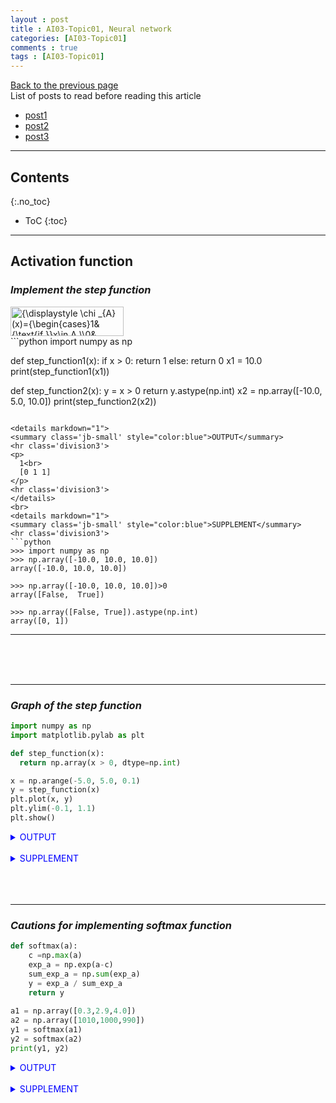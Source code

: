 ```yaml
---
layout : post
title : AI03-Topic01, Neural network
categories: [AI03-Topic01]
comments : true
tags : [AI03-Topic01]
---
```

[Back to the previous page](https://userdyk-github.github.io/ai03/AI03-Fundamental-of-deep-learning.html) <br>
List of posts to read before reading this article
- <a href='https://userdyk-github.github.io/'>post1</a>
- <a href='https://userdyk-github.github.io/'>post2</a>
- <a href='https://userdyk-github.github.io/'>post3</a>

---

## Contents
{:.no_toc}

* ToC
{:toc}

<hr class="division1">

## **Activation function**

### ***Implement the step function***
<div><img src="https://wikimedia.org/api/rest_v1/media/math/render/svg/a32e22e6cb7bd6418442d4ab3af89ee1341aa102" class="mwe-math-fallback-image-inline" aria-hidden="true" style="vertical-align: -2.505ex; width:23.637ex; height:6.176ex;" alt="{\displaystyle \chi _{A}(x)={\begin{cases}1&amp;{\text{if }}x\in A,\\0&amp;{\text{if }}x\notin A.\\\end{cases}}}"></div>
```python
import numpy as np


def step_function1(x):
  if x > 0:
    return 1
  else:
    return 0
x1 = 10.0
print(step_function1(x1))


def step_function2(x):
  y = x > 0
  return y.astype(np.int)
x2 = np.array([-10.0, 5.0, 10.0])
print(step_function2(x2))
```

<details markdown="1">
<summary class='jb-small' style="color:blue">OUTPUT</summary>
<hr class='division3'>
<p>
  1<br>
  [0 1 1]
</p>
<hr class='division3'>
</details>
<br>
<details markdown="1">
<summary class='jb-small' style="color:blue">SUPPLEMENT</summary>
<hr class='division3'>
```python
>>> import numpy as np
>>> np.array([-10.0, 10.0, 10.0])
array([-10.0, 10.0, 10.0])

>>> np.array([-10.0, 10.0, 10.0])>0
array([False,  True])

>>> np.array([False, True]).astype(np.int)
array([0, 1])
```
<hr class='division3'>
</details>

<br><br><br>

---

### ***Graph of the step function***

```python
import numpy as np
import matplotlib.pylab as plt

def step_function(x):
  return np.array(x > 0, dtype=np.int)

x = np.arange(-5.0, 5.0, 0.1)
y = step_function(x)
plt.plot(x, y)
plt.ylim(-0.1, 1.1)
plt.show()
```
<details markdown="1">
<summary class='jb-small' style="color:blue">OUTPUT</summary>
<hr class='division3'>
![다운로드 (4)](https://user-images.githubusercontent.com/52376448/63807679-26b24380-c959-11e9-8acd-acacbefec72c.png)
<hr class='division3'>
</details>
<br>
<details markdown="1">
<summary class='jb-small' style="color:blue">SUPPLEMENT</summary>
<hr class='division3'>
```python
>>> import numpy as np
>>> def step_function(x):
...   return np.array(x > 0, dtype=np.int)

>>> x = np.array([-10, 10, 20])
>>> step_function(x)
array([0, 1, 1])

>>> np.arange(-5.0, 5.0, 1)
array([-5., -4., -3., -2., -1.,  0.,  1.,  2.,  3.,  4.])
```
<hr class='division3'>
</details>

<br><br><br>

---

### ***Implement the sigmoid function***
<img src="https://wikimedia.org/api/rest_v1/media/math/render/svg/9537e778e229470d85a68ee0b099c08298a1a3f6" class="mwe-math-fallback-image-inline" aria-hidden="true" style="vertical-align: -2.171ex; width:26.95ex; height:5.509ex;" alt="{\displaystyle S(x)={\frac {1}{1+e^{-x}}}={\frac {e^{x}}{e^{x}+1}}.}">
```python
import numpy as np
import matplotlib.pylab as plt

def sigmoid(x):
  return 1/(1 + np.exp(-x))

a = np.array([-1.0, 1.0, 2.0])
print(sigmoid(a))

x = np.arange(-5.0, 5.0, 0.1)
y = sigmoid(x)
plt.plot(x, y)
plt.ylim(-0.1, 1.1)
plt.show()
```
<details markdown="1">
<summary class='jb-small' style="color:blue">OUTPUT</summary>
<hr class='division3'>
```
[0.26894142 0.73105858 0.88079708]
```
![다운로드 (5)](https://user-images.githubusercontent.com/52376448/63809030-44cd7300-c95c-11e9-9ef3-58ecac07ea93.png)
<hr class='division3'>
</details>
<br><br><br>

---

### ***ReLU function***

```python
```
<details markdown="1">
<summary class='jb-small' style="color:blue">OUTPUT</summary>
<hr class='division3'>
<hr class='division3'>
</details>
<br><br><br>

<hr class="division2">

## **Calculation of multidimensional array**

### ***Multidimensional array***

```python
```
<details markdown="1">
<summary class='jb-small' style="color:blue">OUTPUT</summary>
<hr class='division3'>
<hr class='division3'>
</details>
<br><br><br>

---

### ***Matrix multiplication***

```python
```
<details markdown="1">
<summary class='jb-small' style="color:blue">OUTPUT</summary>
<hr class='division3'>
<hr class='division3'>
</details>
<br><br><br>

---

### ***Matrix multiplication in Neural Networks***

```python
```
<details markdown="1">
<summary class='jb-small' style="color:blue">OUTPUT</summary>
<hr class='division3'>
<hr class='division3'>
</details>
<br><br><br>


<hr class="division2">

## **Implement a three-layer neural network**

### ***Implement a neuronal signal transduction at each layer***

```python
import numpy as np
import matplotlib.pylab as plt

def sigmoid(x):
  return 1/(1 + np.exp(-x))
def identity_function(x):
    return x
  
X = np.array([1.0, 0.5])

W1 = np.array([[0.1,0.3,0.5],[0.2,0.4,0.6]])
B1 = np.array([0.1,0.2,0.3])
A1 = np.dot(X, W1) + B1
Z1 = sigmoid(A1)

W2 = np.array([[0.1,0.4],[0.2,0.5],[0.3,0.6]])
B2 = np.array([0.1,0.2])
A2 = np.dot(Z1,W2) + B2
Z2 = sigmoid(A2)

W3 = np.array([[0.1,0.3],[0.2,0.4]])
B3 = np.array([0.1,0.2])
A3 = np.dot(Z2, W3)

Y = identity_function(A3)
Y
```
<details markdown="1">
<summary class='jb-small' style="color:blue">OUTPUT</summary>
<hr class='division3'>
```
array([0.21682708, 0.49627909])
```
<hr class='division3'>
</details>
<br>
<details markdown="1">
<summary class='jb-small' style="color:blue">SUPPLEMENT</summary>
<hr class='division3'>
![캡처](https://user-images.githubusercontent.com/52376448/63815273-f5dd0900-c96e-11e9-849a-7f59ff1aa6cb.JPG)
<hr class='division3'>
</details>
<br><br><br>

---

### ***Summary for Implement***

```python
def init_network():
    network = {}
    network['W1'] = np.array([[0.1,0.2,0.3],[0.2,0.3,0.6]])
    network['b1'] = np.array([0.1,0.2,0.3])
    network['W2'] = np.array([[0.1,0.2],[0.2,0.5],[0.3,0.6]])
    network['b2'] = np.array([0.1,0.2])
    network['W3'] = np.array([[0.1,0.3],[0.2,0.4]])
    network['b3'] = np.array([0.1,0.2])
    
    return network

def forward(network, x):
    W1,W2,W3 = network['W1'],network['W2'],network['W3']
    b1,b2,b3 = network['b1'],network['b2'],network['b3']
    
    a1 = np.dot(x,W1) + b1
    z1 = sigmoid(a1)
    a2 = np.dot(z1,W2) + b2
    z2 = sigmoid(a2)
    a3 = np.dot(z2,W3) + b3
    y = identity_function(a3)
    
    return y

network = init_network()
x = np.array([1.0,0.5])
y = forward(network,x)
print(y)
```
<details markdown="1">
<summary class='jb-small' style="color:blue">OUTPUT</summary>
<hr class='division3'>
```
[0.31067024 0.68352896]
```
<hr class='division3'>
</details>
<br><br><br>


<hr class="division2">

## **Design the output layer**

### ***Implement identity and softmax function***
<img src="https://wikimedia.org/api/rest_v1/media/math/render/svg/46d00b0bc5d63bf06b74d6d34234e063e03a1d26" class="mwe-math-fallback-image-inline" aria-hidden="true" style="vertical-align: -3.505ex; width:58.066ex; height:7.343ex;" alt="{\displaystyle \sigma (\mathbf {z} )_{i}={\frac {e^{\beta z_{i}}}{\sum _{j=1}^{K}e^{\beta z_{j}}}}{\text{ or }}\sigma (\mathbf {z} )_{i}={\frac {e^{-\beta z_{i}}}{\sum _{j=1}^{K}e^{-\beta z_{j}}}}{\text{ for }}i=1,\dotsc ,K}">
```python
def softmax(a):
    exp_a = np.exp(a)
    sum_exp_a = np.sum(exp_a)
    y = exp_a / sum_exp_a
    return y
    
a1 = np.array([0.3,2.9,4.0])
a2 = np.array([1010,1000,990])
y1 = softmax(a1)
y2 = softmax(a2)
print(y1, y2)

```
<details markdown="1">
<summary class='jb-small' style="color:blue">OUTPUT</summary>
<hr class='division3'>
```
[0.01821127 0.24519181 0.73659691] [nan nan nan]
```
<hr class='division3'>
</details>
<br>
<details markdown="1">
<summary class='jb-small' style="color:blue">SUPPLEMENT</summary>
<hr class='division3'>
```python
>>> import numpy as np
>>> a = np.array([1010,1000,990])
>>> np.exp(a)/np.sum(np.exp(a))
array([nan, nan, nan])
```
<hr class='division3'>
</details>
<br><br><br>

---

### ***Cautions for implementing softmax function***

```python
def softmax(a):
    c =np.max(a)
    exp_a = np.exp(a-c)
    sum_exp_a = np.sum(exp_a)
    y = exp_a / sum_exp_a
    return y
    
a1 = np.array([0.3,2.9,4.0])
a2 = np.array([1010,1000,990])
y1 = softmax(a1)
y2 = softmax(a2)
print(y1, y2)
```
<details markdown="1">
<summary class='jb-small' style="color:blue">OUTPUT</summary>
<hr class='division3'>
```
[0.01821127 0.24519181 0.73659691] [9.99954600e-01 4.53978686e-05 2.06106005e-09]
```
<hr class='division3'>
</details>
<br>
<details markdown="1">
<summary class='jb-small' style="color:blue">SUPPLEMENT</summary>
<hr class='division3'>
```python
>>> import numpy as np
>>> a = np.array([1010,1000,990])
>>> c = np.max(a)
>>> a - c
array([  0, -10, -20])

>>> np.exp(a-c)/np.sum(np.exp(a-c))
array([9.99954600e-01, 4.53978686e-05, 2.06106005e-09])
```
<hr class='division3'>
</details>
<br><br><br>

---

### ***Characteristics of Softmax function***

```python
>>> import numpy as np
>>> def softmax(a):
...   c =np.max(a)
...   exp_a = np.exp(a-c)
...   sum_exp_a = np.sum(exp_a)
...   y = exp_a / sum_exp_a
...   return y

>>> a = np.array([0.3,2.9,4.0])
>>> y = softmax(a)
>>> print(y)
[0.01821127 0.24519181 0.73659691]

>>> np.sum(y)
1.0
```
<br><br><br>


<hr class="division2">

## **Handwriting number recognition**

### ***MNIST dataset***

<details markdown="1">
<summary class='jb-small' style="color:blue">ADVANCDED PREPERATION</summary>
<hr class='division3'>
[dataset.zip][1]

[1]:{{ site.url }}/download/AI03/AI03-Topic01/dataset.zip
<hr class='division3'>
</details>


```python
import sys, os
sys.path.append(os.pardir)

from dataset.mnist import load_mnist
from PIL import Image
import numpy as np

def img_show(img):
    pil_img = Image.fromarray(np.unit8(img))
    pil_img.show()


# load dataset
(x_train, t_train),(x_test, t_test) = load_mnist(flatten=True, normalize=False)

img, label = x_train[0], t_train[0]
img = img.reshape(28, 28)
img_show(img)
```
<details markdown="1">
<summary class='jb-small' style="color:blue">OUTPUT</summary>
<hr class='division3'>
![다운로드](https://user-images.githubusercontent.com/52376448/63860073-71789d80-c9e3-11e9-9b49-44daf7e1ad4a.png)
<hr class='division3'>
</details>
<br>
<details markdown="1">
<summary class='jb-small' style="color:blue">SUPPLEMENT</summary>
<hr class='division3'>
```python
>>> from dataset.mnist import load_mnist
>>> (x_train, t_train),(x_test, t_test) = load_mnist(flatten=True, normalize=False)

>>> type(x_train)
<class 'numpy.ndarray'>
>>> type(t_train)
<class 'numpy.ndarray'>
>>> type(x_test)
<class 'numpy.ndarray'>
>>> type(t_test)
<class 'numpy.ndarray'>

>>> x_train.shape
(60000, 784)
>>> t_train.shape
(60000,)
>>> x_test.shape
(10000, 784)
>>> t_test.shape
(10000,)

>>> x_train.dtype
dtype('uint8')
>>> t_train.dtype
dtype('uint8')
>>> x_test.dtype
dtype('uint8')
>>> t_test.dtype
dtype('uint8')
```
<hr class='division3'>
</details>
<br><br><br>

---

### ***Inference processing of neural network***

```python
```
<details markdown="1">
<summary class='jb-small' style="color:blue">OUTPUT</summary>
<hr class='division3'>
<hr class='division3'>
</details>
<br><br><br>

---

### ***Batch processing***

```python
```
<details markdown="1">
<summary class='jb-small' style="color:blue">OUTPUT</summary>
<hr class='division3'>
<hr class='division3'>
</details>
<br><br><br>

<hr class="division1">

List of posts followed by this article
- [post1](https://userdyk-github.github.io/)
- <a href='https://userdyk-github.github.io/'>post2</a>
- <a href='https://userdyk-github.github.io/'>post3</a>

---

Reference
- [post1](https://userdyk-github.github.io/)
- <a href='https://userdyk-github.github.io/'>post2</a>
- <a href='https://userdyk-github.github.io/'>post3</a>

---
